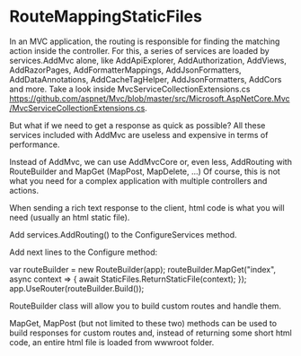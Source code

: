 # RouteMappingStaticFiles

In an MVC application, the routing is responsible for finding the matching action inside the controller. For this, a series of services are loaded by services.AddMvc alone, like AddApiExplorer, AddAuthorization, AddViews, AddRazorPages, AddFormatterMappings, AddJsonFormatters, AddDataAnnotations, AddCacheTagHelper, AddJsonFormatters, AddCors and more. Take a look inside MvcServiceCollectionExtensions.cs https://github.com/aspnet/Mvc/blob/master/src/Microsoft.AspNetCore.Mvc/MvcServiceCollectionExtensions.cs.

But what if we need to get a response as quick as possible? All these services included with AddMvc are useless and expensive in terms of performance.

Instead of AddMvc, we can use AddMvcCore or, even less, AddRouting with RouteBuilder and MapGet (MapPost, MapDelete, ...)
Of course, this is not what you need for a complex application with multiple controllers and actions.

When sending a rich text response to the client, html code is what you will need (usually an html static file).

Add services.AddRouting() to the ConfigureServices method.

Add next lines to the Configure method:

var routeBuilder = new RouteBuilder(app);
routeBuilder.MapGet("index", async context => {
    await StaticFiles.ReturnStaticFile(context);
});
app.UseRouter(routeBuilder.Build());

RouteBuilder class will allow you to build custom routes and handle them.

MapGet, MapPost (but not limited to these two) methods can be used to build responses for custom routes and, instead of returning some short html code, an entire html file is loaded from wwwroot folder.
